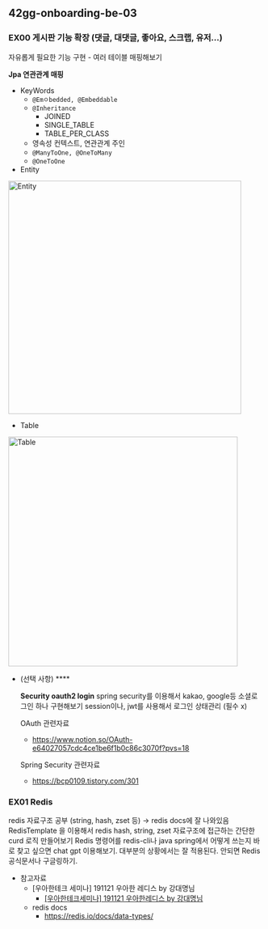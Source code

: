 ## 42gg-onboarding-be-03

### EX00 게시판 기능 확장 (댓글, 대댓글, 좋아요, 스크랩, 유저…)

자유롭게 필요한 기능 구현 - 여러 테이블 매핑해보기

**Jpa 연관관계 매핑**

- KeyWords
    - `@Emㅇbedded, @Embeddable`
    - `@Inheritance`
        - JOINED
        - SINGLE_TABLE
        - TABLE_PER_CLASS
    - 영속성 컨텍스트, 연관관계 주인
    - `@ManyToOne, @OneToMany`
    - `@OneToOne`
- Entity
<img width="461" alt="Entity" src="https://github.com/42organization/42gg-onboarding-be-03/assets/95139402/5c9d53ca-89a3-4e29-a5ae-b7f5cbee8c18">

- Table
<img width="454" alt="Table" src="https://github.com/42organization/42gg-onboarding-be-03/assets/95139402/393b0e63-6fed-4c8d-8c65-73ac8b5ca5e7">

- (선택 사항) ****
    
    **Security oauth2 login**
    spring security를 이용해서 kakao, google등 소셜로그인 하나 구현해보기
    session이나, jwt를 사용해서 로그인 상태관리 (필수 x)
    
    OAuth 관련자료
    
    - https://www.notion.so/OAuth-e64027057cdc4ce1be6f1b0c86c3070f?pvs=18
    
    Spring Security 관련자료
    
    - https://bcp0109.tistory.com/301

### EX01 Redis

redis 자료구조 공부 (string, hash, zset 등) → redis docs에 잘 나와있음
RedisTemplate 을 이용해서 redis hash, string, zset 자료구조에 접근하는 간단한 curd 로직 만들어보기
Redis 명령어를 redis-cli나 java spring에서 어떻게 쓰는지 바로 찾고 싶으면 chat gpt 이용해보기. 대부분의 상황에서는 잘 적용된다. 안되면 Redis 공식문서나 구글링하기.

- 참고자료
    - [우아한테크 세미나] 191121 우아한 레디스 by 강대명님
        - [[우아한테크세미나] 191121 우아한레디스 by 강대명님](https://youtu.be/mPB2CZiAkKM)
    - redis docs
        - https://redis.io/docs/data-types/
